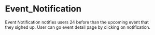 # Event_Notification
Event Notification notifies users 24 before than the upcoming event that they sighed up.
User can go event detail page by clicking on notification.
